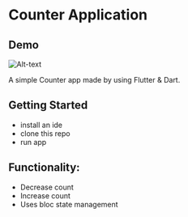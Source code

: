 # Counter Application

## Demo
![Alt-text](https://media.giphy.com/media/v1.Y2lkPTc5MGI3NjExbms3a2M2dnR3ZWt1cjdkb2Q4Nmo1czVzd2pjZ3pqanJ1emM1YzR0aCZlcD12MV9pbnRlcm5hbF9naWZfYnlfaWQmY3Q9Zw/xJ35SQdZ2op3D2aFmZ/giphy.gif)

A simple Counter app made by using Flutter & Dart.

## Getting Started
- install an ide
- clone this repo
- run app

## Functionality:
- Decrease count
- Increase count
- Uses bloc state management
